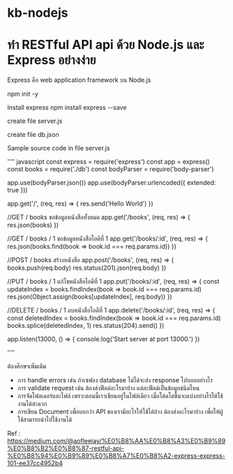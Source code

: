 # kb-nodejs

# ทำ RESTful API api ด้วย Node.js และ Express  อย่างง่าย

Express คือ web application framework บน Node.js


npm init -y

Install express
npm install express --save

create file server.js

create file db.json

Sample source code in file server.js

'''' javascript
const express = require('express')
const app = express()
const books = require('./db')
const bodyParser = require('body-parser')

app.use(bodyParser.json())
app.use(bodyParser.urlencoded({ extended: true }))

app.get('/', (req, res) => {
    res.send('Hello World')
})


//GET / books ขอข้อมูลหนังสือทั้งหมด
app.get('/books', (req, res) => {
    res.json(books)
})

//GET / books / 1 ขอข้อมูลหนังสือไอดีที่ 1
app.get('/books/:id', (req, res) => {
    res.json(books.find(book => book.id === req.params.id))
})

//POST / books สร้างหนังสือ
app.post('/books', (req, res) => {
    books.push(req.body)
    res.status(201).json(req.body)
})

//PUT / books / 1 แก้ไขหนังสือไอดีที่ 1
app.put('/books/:id', (req, res) => {
    const updateIndex = books.findIndex(book => book.id === req.params.id)
    res.json(Object.assign(books[updateIndex], req.body))
})

//DELETE / books / 1 ลบหนังสือไอดีที่ 1
app.delete('/books/:id', (req, res) => {
    const deletedIndex = books.findIndex(book => book.id === req.params.id)
    books.splice(deletedIndex, 1)
    res.status(204).send()
})

app.listen(13000, () => {
    console.log('Start server at port 13000.')
})


''''


ต้องศึกษาเพิ่มเติม
* การ handle errors เช่น ถ้าเซฟลง database ไม่ได้จะส่ง response ไปบอกอย่างไร
* การ validate request เช่น ต้องส่งฟีลด์อะไรมาบ้าง แต่ละฟีลด์เป็นข้อมูลชนิดไหน
* การจัดโฟลเดอร์และไฟล์ เพราะตอนนี้เราเขียนอยู่ในไฟล์เดียว เมื่อโค้ดโตขึ้นจะแบ่งอย่างไรให้ใช้งานได้สะดวก
* การเขียน Document เพื่อบอกว่า API ของเรามีอะไรให้ใช้ได้บ้าง ต้องส่งอะไรมาบ้าง เพื่อให้ผู้ใช้สามารถนำไปใช้งานได้

Ref : https://medium.com/@aofleejay/%E0%B8%AA%E0%B8%A3%E0%B9%89%E0%B8%B2%E0%B8%87-restful-api-%E0%B8%94%E0%B9%89%E0%B8%A7%E0%B8%A2-express-express-101-ee37cc4952b4
